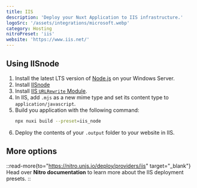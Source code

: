 ```yaml
---
title: IIS
description: 'Deploy your Nuxt Application to IIS infrastructure.'
logoSrc: '/assets/integrations/microsoft.webp'
category: Hosting
nitroPreset: 'iis'
website: 'https://www.iis.net/'
---
```


## Using IISnode

1. Install the latest LTS version of [Node.js](https://nodejs.org/en/) on your Windows Server.
2. Install [IISnode](https://github.com/azure/iisnode/releases)
3. Install [IIS `URLRewrite` Module](https://www.iis.net/downloads/microsoft/url-rewrite).
4. In IIS, add `.mjs` as a new mime type and set its content type to `application/javascript`.
5. Build you application with the following command:
    ```bash [Terminal]
    npx nuxi build --preset=iis_node
    ```
5. Deploy the contents of your `.output` folder to your website in IIS.


## More options

::read-more{to="https://nitro.unjs.io/deploy/providers/iis" target="_blank"}
Head over **Nitro documentation** to learn more about the IIS deployment presets.
::
